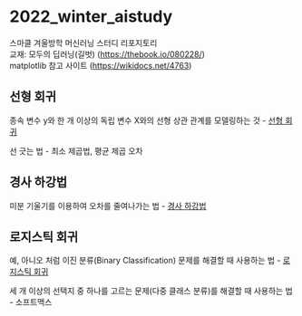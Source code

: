 2022_winter_aistudy
===============================
스마클 겨울방학 머신러닝 스터디 리포지토리            
교재: 모두의 딥러닝(길벗) (https://thebook.io/080228/)                         
matplotlib 참고 사이트 (https://wikidocs.net/4763)

선형 회귀
--------------------------------------------
종속 변수 y와 한 개 이상의 독립 변수 X와의 선형 상관 관계를 모델링하는 것 - [선형 회귀](https://github.com/RyuJungSoo/2022_winter_aistudy/tree/main/3%EC%9E%A5%20%EC%84%A0%ED%98%95%ED%9A%8C%EA%B7%80)         
                                
선 긋는 법 - 최소 제곱법, 평균 제곱 오차                  

경사 하강법
------------------------------------------------
미분 기울기를 이용하여 오차를 줄여나가는 법 - [경사 하강법](https://github.com/RyuJungSoo/2022_winter_aistudy/tree/main/4%EC%9E%A5%20%EA%B2%BD%EC%82%AC%20%ED%95%98%EA%B0%95%EB%B2%95)

로지스틱 회귀
-------------------------------------------------
예, 아니오 처럼 이진 분류(Binary Classification) 문제를 해결할 때 사용하는 법 - [로지스틱 회귀](https://github.com/RyuJungSoo/2022_winter_aistudy/tree/main/5%EC%9E%A5%20%EB%A1%9C%EC%A7%80%EC%8A%A4%ED%8B%B1%20%ED%9A%8C%EA%B7%80)
                              
세 개 이상의 선택지 중 하나를 고르는 문제(다중 클래스 분류)를 해결할 때 사용하는 법 - 소프트맥스
